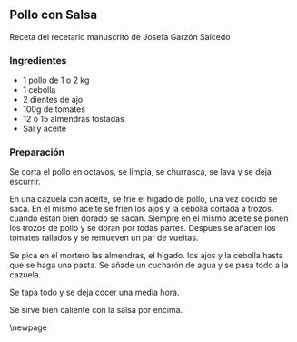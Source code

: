 ## Pollo con Salsa

Receta del recetario manuscrito de Josefa Garzón Salcedo

### Ingredientes

- 1 pollo de 1 o 2 kg
- 1 cebolla
- 2 dientes de ajo
- 100g de tomates
- 12 o 15 almendras tostadas
- Sal y aceite

### Preparación

Se corta el pollo en octavos, se limpia, se churrasca, se lava y se deja escurrir.

En una cazuela con aceite, se fríe el higado de pollo, una vez cocido se saca.
En el mismo aceite se fríen los ajos y la cebolla cortada a trozos.
cuando estan bien dorado se sacan.
Siempre en el mismo aceite se ponen los trozos de pollo y se doran por todas partes.
Despues se añaden los tomates rallados y se remueven un par de vueltas.

Se pica en el mortero las almendras, el higado. los ajos y la cebolla
hasta que se haga una pasta.
Se añade un cucharón de agua y se pasa todo a la cazuela.

Se tapa todo y se deja cocer una media hora.

Se sirve bien caliente con la salsa por encima.



\newpage

